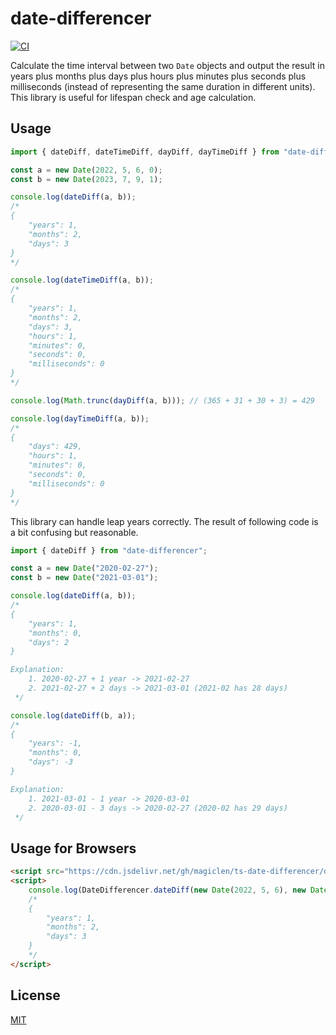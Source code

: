 date-differencer
==========

[![CI](https://github.com/magiclen/ts-date-differencer/actions/workflows/ci.yml/badge.svg)](https://github.com/magiclen/ts-date-differencer/actions/workflows/ci.yml)

Calculate the time interval between two `Date` objects and output the result in years plus months plus days plus hours plus minutes plus seconds plus milliseconds (instead of representing the same duration in different units). This library is useful for lifespan check and age calculation.

## Usage

```typescript
import { dateDiff, dateTimeDiff, dayDiff, dayTimeDiff } from "date-differencer";

const a = new Date(2022, 5, 6, 0);
const b = new Date(2023, 7, 9, 1);

console.log(dateDiff(a, b));
/*
{
    "years": 1,
    "months": 2,
    "days": 3
}
*/

console.log(dateTimeDiff(a, b));
/*
{
    "years": 1,
    "months": 2,
    "days": 3,
    "hours": 1,
    "minutes": 0,
    "seconds": 0,
    "milliseconds": 0
}
*/

console.log(Math.trunc(dayDiff(a, b))); // (365 + 31 + 30 + 3) = 429

console.log(dayTimeDiff(a, b));
/*
{
    "days": 429,
    "hours": 1,
    "minutes": 0,
    "seconds": 0,
    "milliseconds": 0
}
*/
```

This library can handle leap years correctly. The result of following code is a bit confusing but reasonable.

```typescript
import { dateDiff } from "date-differencer";

const a = new Date("2020-02-27");
const b = new Date("2021-03-01");

console.log(dateDiff(a, b));
/*
{
    "years": 1,
    "months": 0,
    "days": 2
}

Explanation:
    1. 2020-02-27 + 1 year -> 2021-02-27
    2. 2021-02-27 + 2 days -> 2021-03-01 (2021-02 has 28 days)
 */

console.log(dateDiff(b, a));
/*
{
    "years": -1,
    "months": 0,
    "days": -3
}

Explanation:
    1. 2021-03-01 - 1 year -> 2020-03-01
    2. 2020-03-01 - 3 days -> 2020-02-27 (2020-02 has 29 days)
 */
```


## Usage for Browsers

```html
<script src="https://cdn.jsdelivr.net/gh/magiclen/ts-date-differencer/dist/date-differencer.min.js"></script>
<script>
    console.log(DateDifferencer.dateDiff(new Date(2022, 5, 6), new Date(2023, 7, 9)));
    /*
    {
        "years": 1,
        "months": 2,
        "days": 3
    }
    */
</script>
```

## License

[MIT](LICENSE)